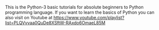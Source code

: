 This is the Python-3 basic tutorials for absolute beginners to Python programming language.
If you want to learn the basics of Python you can also visit on Youtube at https://www.youtube.com/playlist?list=PLQVvvaa0QuDe8XSftW-RAxdo6OmaeL85M
